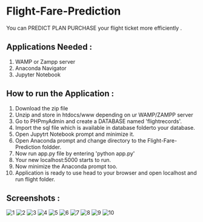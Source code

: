 # Flight-Fare-Prediction
You can PREDICT PLAN PURCHASE your flight ticket more efficiently .

## Applications Needed :

1) WAMP or Zampp server 
2) Anaconda Navigator
3) Jupyter Notebook

## How to run the Application :

1) Download the zip file
2) Unzip and store in htdocs/www depending on ur WAMP/ZAMPP server
3) Go to PHPmyAdmin and create a DATABASE named 'flightrecords'.
4) Import the sql file which is available in database folderto your database.
5) Open Jupytrt Notebook prompt and minimize it.
6) Open Anaconda prompt and change directory to the Flight-Fare-Prediction foldder.
7) Now run app.py file by entering 'python app.py'
8) Your new localhost:5000 starts to run.
9) Now minimize the Anaconda prompt too.
10) Application is ready to use head to your browser and open localhost and run flight folder.

## Screenshots :

![1](https://user-images.githubusercontent.com/56472569/123652775-3ac37680-d84a-11eb-9bae-2d8f430b83a4.png)
![2](https://user-images.githubusercontent.com/56472569/123652787-3d25d080-d84a-11eb-8f74-9f860562b8a6.png)
![3](https://user-images.githubusercontent.com/56472569/123652792-3dbe6700-d84a-11eb-8c59-b229e1b6dfb5.png)
![4](https://user-images.githubusercontent.com/56472569/123652796-3e56fd80-d84a-11eb-8303-14dfb67f2554.png)
![5](https://user-images.githubusercontent.com/56472569/123652800-3f882a80-d84a-11eb-97b7-0598ad318165.png)
![6](https://user-images.githubusercontent.com/56472569/123652803-3f882a80-d84a-11eb-9f24-496fb8c1751b.png)
![7](https://user-images.githubusercontent.com/56472569/123652808-4020c100-d84a-11eb-8a1f-23fccdd4334a.png)
![8](https://user-images.githubusercontent.com/56472569/123652810-40b95780-d84a-11eb-97bd-47a724b666f2.png)
![9](https://user-images.githubusercontent.com/56472569/123652813-4151ee00-d84a-11eb-9380-4711381b7552.png)
![10](https://user-images.githubusercontent.com/56472569/123652818-41ea8480-d84a-11eb-90dd-b027ccf02c2d.png)


